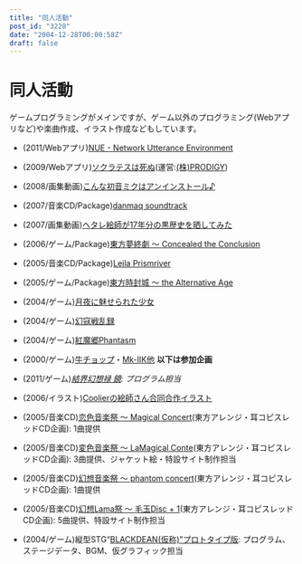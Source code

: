 ```yaml
---
title: "同人活動"
post_id: "3228"
date: "2004-12-28T00:00:58Z"
draft: false
---
```


# 同人活動

ゲームプログラミングがメインですが、ゲーム以外のプログラミング(Webアプリなど)や楽曲作成、イラスト作成などもしています。 

  * (2011/Webアプリ)[NUE - Network Utterance Environment](/nue)
  * (2009/Webアプリ)[ソクラテスは死ぬ](http://prodigy-inc.co.jp/labo/socrates/)(運営:[(株)PRODIGY](http://prodigy-inc.co.jp/))
  * (2008/画集動画)[こんな初音ミクはアンインストール♪](http://www.nicovideo.jp/watch/sm2197976)
  * (2007/音楽CD/Package)[danmaq soundtrack](/!/dst/)
  * (2007/画集動画)[ヘタレ絵師が17年分の黒歴史を晒してみた](http://www.nicovideo.jp/watch/sm1331302)
  * (2006/ゲーム/Package)[東方夢終劇 ～ Concealed the Conclusion](/!/thC/)
  * (2005/音楽CD/Package)[Leila Prismriver](/!/leila/)
  * (2005/ゲーム/Package)[東方時封城 ～ the Alternative Age](/!/thA/)
  * (2004/ゲーム)[月夜に魅せられた少女](/tag/touhou-in-phantasm)
  * (2004/ゲーム)[幻寇戦乱録](/touhou-pcb-g)
  * (2004/ゲーム)[紅魔郷Phantasm](/tag/touhou-eosd-phantasm)
  * (2000/ゲーム)[牛チョップ](/choppin)・[Mk-IIK他](/mk-iik)
**以下は参加企画**

  * (2011/ゲーム)_[結界幻想禄 鏡](http://kagaminer.in/): プログラム担当_
  * (2006/イラスト)[Coolierの絵師さん合同合作イラスト](/3522)
  * (2005/音楽CD)[恋色音楽祭 ～ Magical Concert](http://marisa.kicks-ass.net/)(東方アレンジ・耳コピスレッドCD企画): 1曲提供
  * (2005/音楽CD)[変色音楽祭 ～ LaMagical Conte](http://lama.danmaq.com/lamarisa/)(東方アレンジ・耳コピスレッドCD企画): 3曲提供、ジャケット絵・特設サイト制作担当
  * (2005/音楽CD)[幻想音楽祭 ～ phantom concert](http://tsubu.s104.xrea.com/thcd/)(東方アレンジ・耳コピスレッドCD企画): 1曲提供
  * (2005/音楽CD)[幻想Lama祭 ～ 毛玉Disc + 1](http://lama.danmaq.com/lama/)(東方アレンジ・耳コピスレッドCD企画): 5曲提供、特設サイト制作担当
  * (2004/ゲーム)縦型STG“[BLACKDEAN(仮称)”プロトタイプ版](/image/old/bd.png): プログラム、ステージデータ、BGM、仮グラフィック担当
